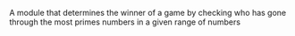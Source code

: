 A module that determines the winner of a game by checking who has gone through the most primes numbers in a given range of numbers